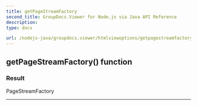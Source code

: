```yaml
---
title: getPageStreamFactory
second_title: GroupDocs.Viewer for Node.js via Java API Reference
description: 
type: docs

url: /nodejs-java/groupdocs.viewer/htmlviewoptions/getpagestreamfactory/
---
```


## getPageStreamFactory()  function


### Result
PageStreamFactory


---


